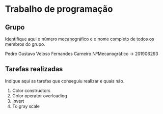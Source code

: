 
# Trabalho de programação

## Grupo

Identifique aqui o número mecanográfico e o nome completo de todos
os membros do grupo.

Pedro Gustavo Veloso Fernandes Carneiro 
NºMecanográfico -> 201906293


## Tarefas realizadas

Indique aqui as tarefas que conseguiu realizar e quais não. 

1. Color constructors
2. Color operator overloading
3. Invert
4. To gray scale


